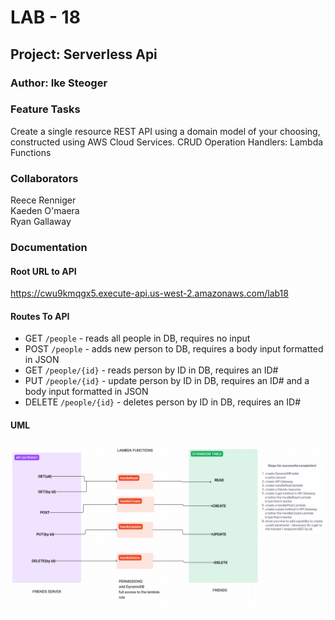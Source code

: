 # LAB - 18

## Project: Serverless Api

### Author: Ike Steoger

### Feature Tasks

Create a single resource REST API using a domain model of your choosing, constructed using AWS Cloud Services. CRUD Operation Handlers: Lambda Functions

### Collaborators

Reece Renniger  
Kaeden O'maera  
Ryan Gallaway

### Documentation

#### Root URL to API

<https://cwu9kmqgx5.execute-api.us-west-2.amazonaws.com/lab18>

#### Routes To API

- GET `/people` - reads all people in DB, requires no input
- POST `/people` - adds new person to DB, requires a body input formatted in JSON
- GET `/people/{id}` - reads person by ID in DB, requires an ID#
- PUT `/people/{id}` - update person by ID in DB, requires an ID# and a body input formatted in JSON
- DELETE `/people/{id}` - deletes person by ID in DB, requires an ID#

#### UML

![UML](./assets/uml.png)
